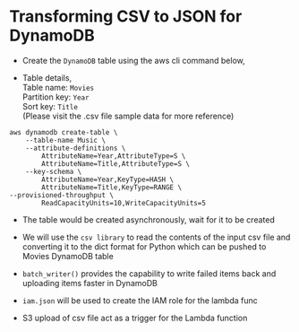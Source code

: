 # Transforming CSV to JSON for DynamoDB

- Create the `DynamoDB` table using the aws cli command below,

- Table details,<br>
    Table name: `Movies`<br>
    Partition key: `Year`<br>
    Sort key: `Title`<br>
    (Please visit the .csv file sample data for more reference)

```
aws dynamodb create-table \
    --table-name Music \
    --attribute-definitions \
        AttributeName=Year,AttributeType=S \
        AttributeName=Title,AttributeType=S \
    --key-schema \
        AttributeName=Year,KeyType=HASH \
        AttributeName=Title,KeyType=RANGE \
--provisioned-throughput \
        ReadCapacityUnits=10,WriteCapacityUnits=5
```

- The table would be created asynchronously, wait for it to be created

- We will use the `csv library` to read the contents of the input csv file and converting it to the dict format for Python which can be pushed to Movies DynamoDB table

- `batch_writer()` provides the capability to write failed items back and uploading items faster in DynamoDB

- `iam.json` will be used to create the IAM role for the lambda func

- S3 upload of csv file act as a trigger for the Lambda function



